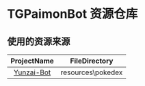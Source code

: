 # TGPaimonBot 资源仓库



## 使用的资源来源
|                     ProjectName                            |  FileDirectory   |
|:----------------------------------------------------------:|------------------|
|       [Yunzai-Bot](https://github.com/Le-niao/Yunzai-Bot)  |resources\pokedex |

